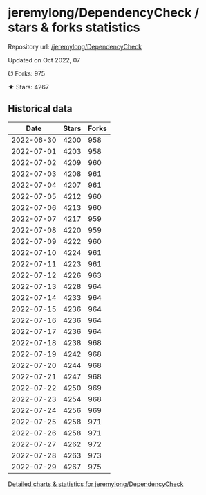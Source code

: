 # jeremylong/DependencyCheck / stars & forks statistics

Repository url: [/jeremylong/DependencyCheck](https://github.com/jeremylong/DependencyCheck)

Updated on Oct 2022, 07

☋ Forks: 975

★ Stars: 4267

## Historical data
| Date | Stars | Forks |
|------|-------|-------|
| 2022-06-30 | 4200 | 958 | 
| 2022-07-01 | 4203 | 958 | 
| 2022-07-02 | 4209 | 960 | 
| 2022-07-03 | 4208 | 961 | 
| 2022-07-04 | 4207 | 961 | 
| 2022-07-05 | 4212 | 960 | 
| 2022-07-06 | 4213 | 960 | 
| 2022-07-07 | 4217 | 959 | 
| 2022-07-08 | 4220 | 959 | 
| 2022-07-09 | 4222 | 960 | 
| 2022-07-10 | 4224 | 961 | 
| 2022-07-11 | 4223 | 961 | 
| 2022-07-12 | 4226 | 963 | 
| 2022-07-13 | 4228 | 964 | 
| 2022-07-14 | 4233 | 964 | 
| 2022-07-15 | 4236 | 964 | 
| 2022-07-16 | 4236 | 964 | 
| 2022-07-17 | 4236 | 964 | 
| 2022-07-18 | 4238 | 968 | 
| 2022-07-19 | 4242 | 968 | 
| 2022-07-20 | 4244 | 968 | 
| 2022-07-21 | 4247 | 968 | 
| 2022-07-22 | 4250 | 969 | 
| 2022-07-23 | 4254 | 968 | 
| 2022-07-24 | 4256 | 969 | 
| 2022-07-25 | 4258 | 971 | 
| 2022-07-26 | 4258 | 971 | 
| 2022-07-27 | 4262 | 972 | 
| 2022-07-28 | 4263 | 973 | 
| 2022-07-29 | 4267 | 975 | 


[Detailed charts & statistics for jeremylong/DependencyCheck](https://reviewgithub.com/rep/jeremylong/DependencyCheck)

